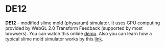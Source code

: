 # DE12

**DE12** - modified slime mold (physarum) simulator. It uses GPU computing provided by WebGL 2.0 Transform Feedback (supported by most browsers). You can watch this online [demo](https://gleboneloner.github.io/DE12/). Also you can learn how a typical slime mold simulator works by this [link](https://www.sagejenson.com/physarum).


